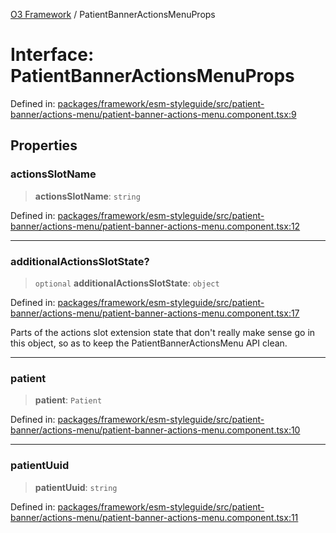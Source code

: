 [O3 Framework](../API.md) / PatientBannerActionsMenuProps

# Interface: PatientBannerActionsMenuProps

Defined in: [packages/framework/esm-styleguide/src/patient-banner/actions-menu/patient-banner-actions-menu.component.tsx:9](https://github.com/habeshabro/openmrs-esm-core/blob/main/packages/framework/esm-styleguide/src/patient-banner/actions-menu/patient-banner-actions-menu.component.tsx#L9)

## Properties

### actionsSlotName

> **actionsSlotName**: `string`

Defined in: [packages/framework/esm-styleguide/src/patient-banner/actions-menu/patient-banner-actions-menu.component.tsx:12](https://github.com/habeshabro/openmrs-esm-core/blob/main/packages/framework/esm-styleguide/src/patient-banner/actions-menu/patient-banner-actions-menu.component.tsx#L12)

***

### additionalActionsSlotState?

> `optional` **additionalActionsSlotState**: `object`

Defined in: [packages/framework/esm-styleguide/src/patient-banner/actions-menu/patient-banner-actions-menu.component.tsx:17](https://github.com/habeshabro/openmrs-esm-core/blob/main/packages/framework/esm-styleguide/src/patient-banner/actions-menu/patient-banner-actions-menu.component.tsx#L17)

Parts of the actions slot extension state that don't really make sense go in this object,
so as to keep the PatientBannerActionsMenu API clean.

***

### patient

> **patient**: `Patient`

Defined in: [packages/framework/esm-styleguide/src/patient-banner/actions-menu/patient-banner-actions-menu.component.tsx:10](https://github.com/habeshabro/openmrs-esm-core/blob/main/packages/framework/esm-styleguide/src/patient-banner/actions-menu/patient-banner-actions-menu.component.tsx#L10)

***

### patientUuid

> **patientUuid**: `string`

Defined in: [packages/framework/esm-styleguide/src/patient-banner/actions-menu/patient-banner-actions-menu.component.tsx:11](https://github.com/habeshabro/openmrs-esm-core/blob/main/packages/framework/esm-styleguide/src/patient-banner/actions-menu/patient-banner-actions-menu.component.tsx#L11)
